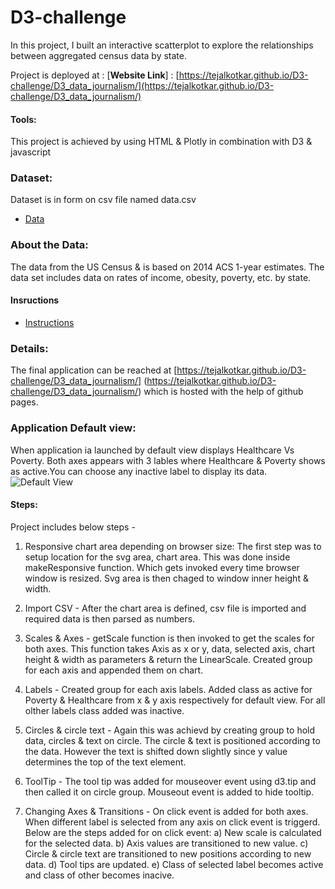 # D3-challenge
In this project, I built an interactive scatterplot to explore the relationships between aggregated census data by state.

Project is deployed at :
[**Website Link**] : [https://tejalkotkar.github.io/D3-challenge/D3_data_journalism/](https://tejalkotkar.github.io/D3-challenge/D3_data_journalism/)


#### Tools:
This project is achieved by using HTML & Plotly in combination with D3 & javascript


### Dataset:
Dataset is in form on csv file named data.csv 
* [Data](D3_data_journalism/assets/data/data.csv)

### About the Data:
The data from the US Census & is based on 2014 ACS 1-year estimates. The data set includes data on rates of income, obesity, poverty, etc. by state.

#### Insructions 
* [Instructions](Instructions/Instructions.md)

### Details:
The final application can be reached at [https://tejalkotkar.github.io/D3-challenge/D3_data_journalism/] (https://tejalkotkar.github.io/D3-challenge/D3_data_journalism/) which is hosted with the help of github pages.

### Application Default view: 
When application ia launched by default view displays Healthcare Vs Poverty. Both axes appears with 3 lables where Healthcare & Poverty shows as active.You can choose any inactive label to display its data. 
![Default View](Images/Default_view)

#### Steps:
Project includes below steps -
1) Responsive chart area depending on browser size:
	The first step was to setup location for the svg area, chart area. This was done inside makeResponsive function. Which gets invoked every time browser window is resized.
	Svg area is then chaged to window inner height & width.

2) Import CSV -
	After the chart area is defined, csv file is imported and required data is then parsed as numbers.

3) Scales & Axes -
	getScale function is then invoked to get the scales for both axes. This function takes Axis as x or y, data, selected axis, chart height & width as parameters & return the LinearScale.
	Created group for each axis and appended them on chart.
	
4) Labels - 
	Created group for each axis labels. Added class as active for Poverty & Healthcare from x & y axis respectively for default view. For all olther labels class added was inactive.

5) Circles & circle text - 
	Again this was achievd by creating group to hold data, circles & text on circle. The circle & text is positioned according to the data.
	However the text is shifted down slightly since y value determines the top of the text element.

6) ToolTip - 
	The tool tip was added for mouseover event using d3.tip and then called it on circle group. Mouseout event is added to hide tooltip.
	
7) Changing Axes & Transitions -
	On click event is added for both axes. When different label is selected from any axis on click event is triggerd.
	Below are the steps added for on click event:
	a) New scale is calculated for the selected data.
	b) Axis values are transitioned to new value.
	c) Circle & circle text are transitioned to new positions according to new data.
	d) Tool tips are updated.
	e) Class of selected label becomes active and class of other becomes inacive.
	

